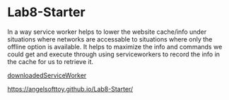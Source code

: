 # Lab8-Starter

In a way service worker helps to lower the website cache/info under situations where networks are accessable to situations where only the offline option is available. It helps to maximize the info and commands we could get and execute through using serviceworkers to record the info in the cache for us to retrieve it. 

[downloadedServiceWorker](./pwa.png)

https://angelsofttoy.github.io/Lab8-Starter/
